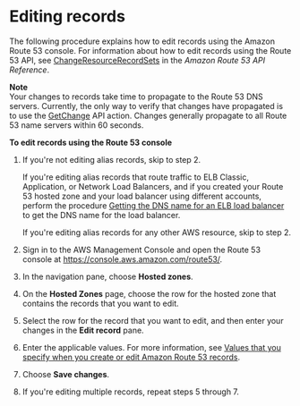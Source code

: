 # Editing records<a name="resource-record-sets-editing"></a>

The following procedure explains how to edit records using the Amazon Route 53 console\. For information about how to edit records using the Route 53 API, see [ChangeResourceRecordSets](https://docs.aws.amazon.com/Route53/latest/APIReference/API_ChangeResourceRecordSets.html) in the *Amazon Route 53 API Reference*\.

**Note**  
Your changes to records take time to propagate to the Route 53 DNS servers\. Currently, the only way to verify that changes have propagated is to use the [GetChange](https://docs.aws.amazon.com/Route53/latest/APIReference/API_GetChange.html) API action\. Changes generally propagate to all Route 53 name servers within 60 seconds\.<a name="resource-record-sets-editing-procedure"></a>

**To edit records using the Route 53 console**

1. If you're not editing alias records, skip to step 2\. 

   If you're editing alias records that route traffic to ELB Classic, Application, or Network Load Balancers, and if you created your Route 53 hosted zone and your load balancer using different accounts, perform the procedure [Getting the DNS name for an ELB load balancer](resource-record-sets-creating.md#resource-record-sets-elb-dns-name-procedure) to get the DNS name for the load balancer\. 

   If you're editing alias records for any other AWS resource, skip to step 2\.

1. Sign in to the AWS Management Console and open the Route 53 console at [https://console\.aws\.amazon\.com/route53/](https://console.aws.amazon.com/route53/)\.

1. In the navigation pane, choose **Hosted zones**\.

1. On the **Hosted Zones** page, choose the row for the hosted zone that contains the records that you want to edit\.

1. Select the row for the record that you want to edit, and then enter your changes in the **Edit record** pane\.

1. Enter the applicable values\. For more information, see [Values that you specify when you create or edit Amazon Route 53 records](resource-record-sets-values.md)\. 

1. Choose **Save changes**\.

1. If you're editing multiple records, repeat steps 5 through 7\.